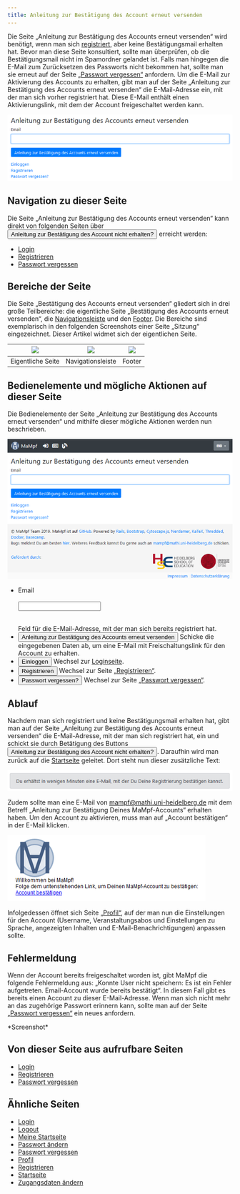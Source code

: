 ```yaml
---
title: Anleitung zur Bestätigung des Account erneut versenden
---
```


Die Seite „Anleitung zur Bestätigung des Accounts erneut versenden“ wird benötigt, wenn man sich [registriert](registration.md), aber keine Bestätigungsmail erhalten hat. Bevor man diese Seite konsultiert, sollte man überprüfen, ob die Bestätigungsmail nicht im Spamordner gelandet ist. Falls man hingegen die E-Mail zum Zurücksetzen des Passworts nicht bekommen hat, sollte man sie erneut auf der Seite [„Passwort vergessen“](password-forgotten.md) anfordern. Um die E-Mail zur Aktivierung des Accounts zu erhalten, gibt man auf der Seite „Anleitung zur Bestätigung des Accounts erneut versenden“ die E-Mail-Adresse ein, mit der man sich vorher registriert hat. Diese E-Mail enthält einen Aktivierungslink, mit dem der Account freigeschaltet werden kann.

![](/img/Anleitung_zur_Bestaetigung_thumb.png)

## Navigation zu dieser Seite
Die Seite „Anleitung zur Bestätigung des Accounts erneut versenden“ kann direkt von folgenden Seiten über <button name="button">Anleitung zur Bestätigung des Account nicht erhalten?</button> erreicht werden:

* [Login](login.md)
* [Registrieren](registration.md)
* [Passwort vergessen](password-forgotten.md)

## Bereiche der Seite
Die Seite „Bestätigung des Accounts erneut versenden“ gliedert sich in drei große Teilbereiche: die eigentliche Seite „Bestätigung des Accounts erneut versenden“, die [Navigationsleiste](nav-bar.md) und den [Footer](footer.md). Die Bereiche sind exemplarisch in den folgenden Screenshots einer Seite „Sitzung“ eingezeichnet. Dieser Artikel widmet sich der eigentlichen Seite.

|<img src="https://media.githubusercontent.com/media/MaMpf-HD/mampf/docs/docs/static/img/Eigentliche_Seite_keine_Sidebar.png" height="300"/> |<img src="https://media.githubusercontent.com/media/MaMpf-HD/mampf/docs/docs/static/img/Navigationsleiste_keine_Sidebar.png" height="300"/>  | <img src="https://media.githubusercontent.com/media/MaMpf-HD/mampf/docs/docs/static/img/Footer_keine_Sidebar.png" height="300"/>|
|:---: | :---: | :---:|
|Eigentliche Seite|Navigationsleiste|Footer|

## Bedienelemente und mögliche Aktionen auf dieser Seite
Die Bedienelemente der Seite „Anleitung zur Bestätigung des Accounts erneut versenden“ und mithilfe dieser mögliche Aktionen werden nun beschrieben.

![](/img/Anleitung_zur_Bestaetigung.png)

* <form>
     <p>
        <label for="fname">Email</label><br></br>
        <input type="text" id="fname" name="fname"></input><br></br>
     </p>
  </form>
  Feld für die E-Mail-Adresse, mit der man sich bereits registriert hat.
* <button name="button">Anleitung zur Bestätigung des Accounts erneut versenden</button> Schicke die eingegebenen Daten ab, um eine E-Mail mit Freischaltungslink für den Account zu erhalten.
* <form action="/mampf/de/docs/login"><input type="submit" value="Einloggen"/> Wechsel zur <a href="/mampf/de/docs/login "target="_self">Loginseite</a>.</form>
* <form action="/mampf/de/docs/registration"><input type="submit" value="Registrieren"/> Wechsel zur Seite <a href="/mampf/de/docs/registration "target="_self">„Registrieren“</a>.</form>
* <form action="/mampf/de/docs/password-forgotten"><input type="submit" value="Passwort vergessen?"/> Wechsel zur Seite <a href="/mampf/de/docs/password-forgotten "target="_self">„Passwort vergessen“</a>.</form>

## Ablauf
Nachdem man sich registriert und keine Bestätigungsmail erhalten hat, gibt man auf der Seite „Anleitung zur Bestätigung des Accounts erneut versenden“ die E-Mail-Adresse, mit der man sich registriert hat, ein und schickt sie durch Betätigung des Buttons <a href="/mampf/de/docs/home-page" target="_self"><button name="button">Anleitung zur Bestätigung des Account nicht erhalten?</button></a>. Daraufhin wird man zurück auf die [Startseite](home-page.md) geleitet. Dort steht nun dieser zusätzliche Text:

![](/img/Registriert2.png)

Zudem sollte man eine E-Mail von mampf@mathi.uni-heidelberg.de mit dem Betreff „Anleitung zur Bestätigung Deines MaMpf-Accounts“ erhalten haben. Um den Account zu aktivieren, muss man auf „Account bestätigen“ in der E-Mail klicken.

![](/img/Mail_Account_bestaetigen.png)

Infolgedessen öffnet sich Seite [„Profil“](profile.md), auf der man nun die Einstellungen für den Account (Username, Veranstaltungsabos und Einstellungen zu Sprache, angezeigten Inhalten und E-Mail-Benachrichtigungen) anpassen sollte.

## Fehlermeldung
Wenn der Account bereits freigeschaltet worden ist, gibt MaMpf die folgende Fehlermeldung aus: „Konnte User nicht speichern: Es ist ein Fehler aufgetreten. Email-Account wurde bereits bestätigt“. In diesem Fall gibt es bereits einen Account zu dieser E-Mail-Adresse. Wenn man sich nicht mehr an das zugehörige Passwort erinnern kann, sollte man auf der Seite [„Passwort vergessen“](password-forgotten.md) ein neues anfordern.

\*Screenshot\*

## Von dieser Seite aus aufrufbare Seiten
* [Login](login.md)
* [Registrieren](registration.md)
* [Passwort vergessen](password-forgotten.md)

## Ähnliche Seiten
* [Login](login.md)
* [Logout](logout.md)
* [Meine Startseite](my-home-page.md)
* [Passwort ändern](change-password.md)
* [Passwort vergessen](password-forgotten.md)
* [Profil](profile.md)
* [Registrieren](registration.md)
* [Startseite](home-page.md)
* [Zugangsdaten ändern](change-login-data.md)

